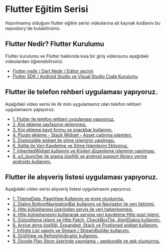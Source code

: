 # Flutter Eğitim Serisi

Hazırlmamış olduğum flutter eğitim serisi videolarına ait kaynak kodlarını bu repository'de bulabilirsiniz.

## Flutter Nedir? Flutter Kurulumu

Flutter kurulumu ve Flutter hakkında kısa bir giriş videosunu aşağıdaki videolardan öğrenebilirsiniz.

- [Flutter nedir / Dart Nedir / Editor seçimi](https://www.youtube.com/watch?v=j6awMoInvmI)
- [Flutter SDK / Android Studio ve Visual Studio Code Kurulumu](https://www.youtube.com/watch?v=ZCCL9pX96xE)

## Flutter ile telefon rehberi uygulaması yapıyoruz.

Aşağıdaki video serisi ile ilk mini uygulamamız olan telefon rehberi uygulamasını yapıyoruz.

- [1. Flutter ile telefon rehberi uygulaması yapıyoruz.](https://www.youtube.com/watch?v=mz5aoKvc-4c)
- [2. Kişi ekleme sayfasının eklenmesi.](https://www.youtube.com/watch?v=7OlmdKuuGt4)
- [3. Kişi ekleme kayıt formu ve snackbar kullanımı.](https://www.youtube.com/watch?v=_Nv-ZRpq05I)
- [4. Plugin ekleme - Stack Widget - Asset çağırma işlemleri.](https://www.youtube.com/watch?v=wFw4Hcvau0k)
- [5. Dismissible widget ile silme işleminin yapılması.](https://youtu.be/AA45DeRydaYk)
- [6. Sqlite ile Veri Kaydetme ve Silme İşlemlerini Ekliyoruz.](https://youtu.be/hWW9SUXdbjk)
- [7. InheritedWidget kullanımı ve Kişileri düzenleme işleminin yapılması.](https://www.youtube.com/watch?v=nteVIK5Fe_w)
- [8. url_launcher ile arama özelliği ve android support library yerine androidx kullanımı.](https://www.youtube.com/watch?v=ANPP7c3qpK4)

## Flutter ile alışveriş listesi uygulaması yapıyoruz.

Aşağıdaki video serisi alışveriş listesi uygulamasını yapıyoruz.

- [1. ThemeData, PageView Kullanımı ve proje oluşturma.](https://www.youtube.com/watch?v=JnU27OYGkqQ)
- [2. Dialog BottomNavigationBar kullanımı ve Navigator ile veri iletişimi.](https://www.youtube.com/watch?v=A_7H8suyj1s)
- [3. Http kütüphanesi üzerinden servis ile veri haberleşmesi.](https://www.youtube.com/watch?v=dzwR2mWwh8c)
- [4. Http kütüphanesini kullanarak servise veri kaydetme Http post işlemi.](https://www.youtube.com/watch?v=TiCQWj5R9Wg)
- [5. Güncelleme işlemi ve Http Patch, CheckBoxTile, AlertDialog kullanımı.](https://youtu.be/Drsx3UyjjNg)
- [6. Arşive atma özelliği. Expanded, Stack ve Postioned widget kullanımı.](https://youtu.be/DicF6nx7faY)
- [7. Infinite List yapımı ve Stream / StreamBuilder kullanımı.](https://youtu.be/0dcaqHBtbYQ)
- [8. GridView ve RefreshIndicator kullanımı.](https://www.youtube.com/watch?v=BR354yiK-iU)
- [9. Google Play Store üzerinde yayınlama - appbundle ve apk oluşturma.](https://www.youtube.com/watch?v=gX3aP6jX9h0)

